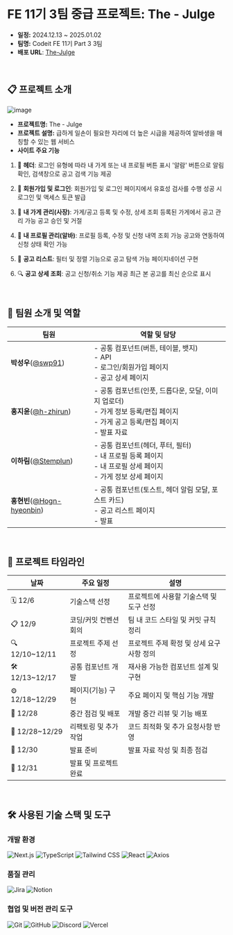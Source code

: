 # FE 11기 3팀 중급 프로젝트: The - Julge

- **일정:** 2024.12.13 ~ 2025.01.02
- **팀명:** Codeit FE 11기 Part 3 3팀
- **배포 URL**: [The-Julge](https://the-julge-fork.vercel.app/)

<br>

## 📋 프로젝트 소개

![image](https://github.com/user-attachments/assets/e608cf4d-a093-4f61-8ade-60ec3b201524)

- **프로젝트명:** The - Julge
- **프로젝트 설명:** 급하게 일손이 필요한 자리에 더 높은 시급을 제공하여 알바생을 매칭할 수 있는 웹 서비스
- **사이트 주요 기능**

1. 🧭 **헤더**:
   로그인 유형에 따라 내 가게 또는 내 프로필 버튼 표시
   '알람' 버튼으로 알림 확인, 검색창으로 공고 검색 기능 제공

2. 🔑 **회원가입 및 로그인**:
   회원가입 및 로그인 페이지에서 유효성 검사를 수행
   성공 시 로그인 및 액세스 토큰 발급

3. 🏪 **내 가게 관리(사장)**:
   가게/공고 등록 및 수정, 상세 조회
   등록된 가게에서 공고 관리 가능
   공고 승인 및 거절

4. 👤 **내 프로필 관리(알바)**:
   프로필 등록, 수정 및 신청 내역 조회 가능
   공고와 연동하여 신청 상태 확인 가능

5. 📑 **공고 리스트**:
   필터 및 정렬 기능으로 공고 탐색 가능
   페이지네이션 구현

6. 🔍 **공고 상세 조회**:
   공고 신청/취소 기능 제공
   최근 본 공고를 최신 순으로 표시

<br>

## 👥 팀원 소개 및 역할

| 팀원                                                                      | 역할 및 담당                                                                                                                        |
| ------------------------------------------------------------------------- | ----------------------------------------------------------------------------------------------------------------------------------- |
| **박성우**(<a href="https://github.com/swp91">@swp91</a>)                 | - 공통 컴포넌트(버튼, 테이블, 뱃지)<br>- API<br>- 로그인/회원가입 페이지<br>- 공고 상세 페이지                                      |
| **홍지윤**(<a href="https://github.com/h-zhirun">@h-zhirun</a>)           | - 공통 컴포넌트(인풋, 드롭다운, 모달, 이미지 업로더)<br>- 가게 정보 등록/편집 페이지<br>- 가게 공고 등록/편집 페이지<br>- 발표 자료 |
| **이하림**(<a href="https://github.com/Stemplun">@Stemplun</a>)           | - 공통 컴포넌트(헤더, 푸터, 필터)<br>- 내 프로필 등록 페이지<br>- 내 프로필 상세 페이지<br>- 가게 정보 상세 페이지                  |
| **홍현빈**(<a href="https://github.com/Hogn-hyeonbin">@Hogn-hyeonbin</a>) | - 공통 컴포넌트(토스트, 헤더 알림 모달, 포스트 카드)<br>- 공고 리스트 페이지<br>- 발표                                              |

<br>

## 📅 프로젝트 타임라인

| 날짜           | 주요 일정             | 설명                                     |
| -------------- | --------------------- | ---------------------------------------- |
| 🗓️ 12/6        | 기술스택 선정         | 프로젝트에 사용할 기술스택 및 도구 선정  |
| 📋 12/9        | 코딩/커밋 컨벤션 회의 | 팀 내 코드 스타일 및 커밋 규칙 정리      |
| 🔍 12/10~12/11 | 프로젝트 주제 선정    | 프로젝트 주제 확정 및 상세 요구사항 정의 |
| 🛠️ 12/13~12/17 | 공통 컴포넌트 개발    | 재사용 가능한 컴포넌트 설계 및 구현      |
| ⚙️ 12/18~12/29 | 페이지(기능) 구현     | 주요 페이지 및 핵심 기능 개발            |
| 📌 12/28       | 중간 점검 및 배포     | 개발 중간 리뷰 및 기능 배포              |
| 🔄 12/28~12/29 | 리팩토링 및 추가 작업 | 코드 최적화 및 추가 요청사항 반영        |
| 📝 12/30       | 발표 준비             | 발표 자료 작성 및 최종 점검              |
| 🚀 12/31       | 발표 및 프로젝트 완료 |

<br>

## 🛠 사용된 기술 스택 및 도구

### 개발 환경

![Next.js](https://img.shields.io/badge/Next.js-000000?style=flat&logo=next.js&logoColor=white) ![TypeScript](https://img.shields.io/badge/TypeScript-3178C6?style=flat&logo=typescript&logoColor=white) ![Tailwind CSS](https://img.shields.io/badge/Tailwind%20CSS-06B6D4?style=flat&logo=tailwind-css&logoColor=white) ![React](https://img.shields.io/badge/React-61DAFB?style=flat&logo=react&logoColor=white) ![Axios](https://img.shields.io/badge/Axios-5A29E4?style=flat&logo=axios&logoColor=white)

### 품질 관리

![Jira](https://img.shields.io/badge/Jira-0052CC?style=flat&logo=jira&logoColor=white) ![Notion](https://img.shields.io/badge/Notion-000000?style=flat&logo=notion&logoColor=white)

### 협업 및 버전 관리 도구

![Git](https://img.shields.io/badge/Git-F05032?style=flat&logo=git&logoColor=white) ![GitHub](https://img.shields.io/badge/GitHub-181717?style=flat&logo=github&logoColor=white) ![Discord](https://img.shields.io/badge/Discord-5865F2?style=flat&logo=discord&logoColor=white) ![Vercel](https://img.shields.io/badge/Vercel-000000?style=flat&logo=vercel&logoColor=white)
